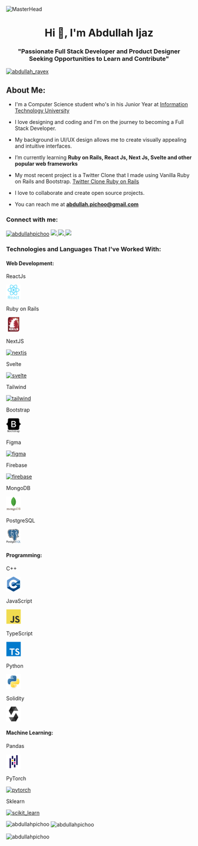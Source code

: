 ![MasterHead](https://steemitimages.com/DQmTZQxQZyVcNRX44ZJLdWDbcsdJjgEjPJdGyVWfSF4ma4t/fade_out_by_valenberg-d8aagwj.gif)
<h1 align="center">Hi 👋, I'm Abdullah Ijaz</h1>
<h3 align="center">"Passionate Full Stack Developer and Product Designer Seeking Opportunities to Learn and Contribute"</h3>

<p align="left"><a href="https://twitter.com/abdullah_ravex" target="blank"><img src="https://img.shields.io/twitter/follow/abdullah_ravex?logo=twitter&style=for-the-badge" alt="abdullah_ravex" /></a> </p>

<h2 align = "left">About Me:</h2>

- I'm a Computer Science student who's in his Junior Year at <a href="https://itu.edu.pk" target="blank">Information Technology University</a>

- I love designing and coding and I'm on the journey to becoming a Full Stack Developer.

- My background in UI/UX design allows me to create visually appealing and intuitive interfaces.

- I’m currently learning **Ruby on Rails, React Js, Next Js, Svelte and other popular web frameworks**

- My most recent project is a Twitter Clone that I made using Vanilla Ruby on Rails and Bootstrap. [Twitter Clone Ruby on Rails](https://github.com/abdullahpichoo/twitter-clone)

- I love to collaborate and create open source projects.

- You can reach me at **abdullah.pichoo@gmail.com**

<h3 align="left">Connect with me:</h3>
<p align="left">
<a href="https://www.leetcode.com/abdullahpichoo" target="blank"><img align="center" src="https://cdn.icon-icons.com/icons2/2530/PNG/512/leetcode_button_icon_151892.png" alt="abdullahpichoo" width = "120" /></a>
<a href="https://twitter.com/abdullah_ravex" rel="nofollow"><img src="https://camo.githubusercontent.com/5d03c86f6a75f7cbe80d135d9162fbf6dc46a31253cf30a8e9bb8279b4d574d3/68747470733a2f2f696d672e736869656c64732e696f2f62616467652f547769747465722d3144413146323f7374796c653d666f722d7468652d6261646765266c6f676f3d74776974746572266c6f676f436f6c6f723d7768697465" data-canonical-src="https://img.shields.io/badge/Twitter-1DA1F2?style=for-the-badge&amp;logo=twitter&amp;logoColor=white" style="max-width: 100%;">
</a> 
<a href="https://www.linkedin.com/in/abdullah-ijaz-dev/" rel="nofollow"> <img src="https://camo.githubusercontent.com/a493f6833f99fb3c85788d6d9305e6b7a42b838e5ee5d138fd9a8214a7e77472/68747470733a2f2f696d672e736869656c64732e696f2f62616467652f6c696e6b6564696e2d2532333030373742352e7376673f267374796c653d666f722d7468652d6261646765266c6f676f3d6c696e6b6564696e266c6f676f436f6c6f723d7768697465" data-canonical-src="https://img.shields.io/badge/linkedin-%230077B5.svg?&amp;style=for-the-badge&amp;logo=linkedin&amp;logoColor=white" style="max-width: 100%;">
</a>  
<a href="https://instagram.com/abdullah.pichooo" target="blank"><img src="https://camo.githubusercontent.com/b3d4671768bd0f9b6c8f410a25a96e0c5a4d135208d8910461e986f97e7985ab/68747470733a2f2f696d672e736869656c64732e696f2f62616467652f496e7374616772616d2d4534343035463f7374796c653d666f722d7468652d6261646765266c6f676f3d696e7374616772616d266c6f676f436f6c6f723d7768697465" data-canonical-src="https://img.shields.io/badge/Instagram-E4405F?style=for-the-badge&amp;logo=instagram&amp;logoColor=white" style="max-width: 100%;"></a>

</p>

<h3 align="left">Technologies and Languages That I've Worked With:</h3>
<p align="left"> 
  
<h4 align ="left" > Web Development: </h4>

<p align="left"> ReactJs </p>
<a href="https://reactjs.org/" target="_blank" rel="noreferrer"> <img src="https://raw.githubusercontent.com/devicons/devicon/master/icons/react/react-original-wordmark.svg" alt="react" width="40" height="40"/> </a> 
<p align="left"> Ruby on Rails </p>
<a href="https://rubyonrails.org" target="_blank" rel="noreferrer"> <img src="https://raw.githubusercontent.com/devicons/devicon/master/icons/rails/rails-original-wordmark.svg" alt="rails" width="40" height="40"/> </a>
<p align="left"> NextJS </p>
<a href="https://nextjs.org/" target="_blank" rel="noreferrer"> <img src="https://cdn.worldvectorlogo.com/logos/nextjs-2.svg" alt="nextjs" width="40" height="40"/> </a>
<p align="left"> Svelte </p>
<a href="https://svelte.dev" target="_blank" rel="noreferrer"> <img src="https://upload.wikimedia.org/wikipedia/commons/1/1b/Svelte_Logo.svg" alt="svelte" width="40" height="40"/> </a>

<p align="left"> Tailwind </p>
<a href="https://tailwindcss.com/" target="_blank" rel="noreferrer"> <img src="https://www.vectorlogo.zone/logos/tailwindcss/tailwindcss-icon.svg" alt="tailwind" width="40" height="40"/> </a>
<p align="left"> Bootstrap </p>
<a href="https://getbootstrap.com" target="_blank" rel="noreferrer"> <img src="https://raw.githubusercontent.com/devicons/devicon/master/icons/bootstrap/bootstrap-plain-wordmark.svg" alt="bootstrap" width="40" height="40"/> </a>
<p align="left"> Figma </p>
<a href="https://www.figma.com/" target="_blank" rel="noreferrer"> <img src="https://www.vectorlogo.zone/logos/figma/figma-icon.svg" alt="figma" width="40" height="40"/> </a>
<p align="left"> Firebase </p>
<a href="https://firebase.google.com/" target="_blank" rel="noreferrer"> <img src="https://www.vectorlogo.zone/logos/firebase/firebase-icon.svg" alt="firebase" width="40" height="40"/> </a>

<p align="left"> MongoDB </p>
<a href="https://www.mongodb.com/" target="_blank" rel="noreferrer"> <img src="https://raw.githubusercontent.com/devicons/devicon/master/icons/mongodb/mongodb-original-wordmark.svg" alt="mongodb" width="40" height="40"/> </a>

<p align="left"> PostgreSQL </p>
<a href="https://www.postgresql.org" target="_blank" rel="noreferrer"> <img src="https://raw.githubusercontent.com/devicons/devicon/master/icons/postgresql/postgresql-original-wordmark.svg" alt="postgresql" width="40" height="40"/> </a> 

<h4 align ="left" > Programming: </h4>
<p align="left"> C++ </p>
<a href="https://www.w3schools.com/cpp/" target="_blank" rel="noreferrer"> <img src="https://raw.githubusercontent.com/devicons/devicon/master/icons/cplusplus/cplusplus-original.svg" alt="cplusplus" width="40" height="40"/> </a>
<p align="left"> JavaScript </p>
<a href="https://developer.mozilla.org/en-US/docs/Web/JavaScript" target="_blank" rel="noreferrer"> <img src="https://raw.githubusercontent.com/devicons/devicon/master/icons/javascript/javascript-original.svg" alt="javascript" width="40" height="40"/> </a>
<p align="left"> TypeScript </p>
<a href="https://www.typescriptlang.org/" target="_blank" rel="noreferrer"> <img src="https://raw.githubusercontent.com/devicons/devicon/master/icons/typescript/typescript-original.svg" alt="typescript" width="40" height="40"/> </a>
<p align="left"> Python </p>
<a href="https://www.python.org" target="_blank" rel="noreferrer"> <img src="https://raw.githubusercontent.com/devicons/devicon/master/icons/python/python-original.svg" alt="python" width="40" height="40"/> </a> 
<p align="left"> Solidity </p>
<a href="https://soliditylang.org" target="_blank" rel="noreferrer"> <img src="https://github.com/devicons/devicon/blob/master/icons/solidity/solidity-original.svg" alt="solidity" width="40" height="40"/> </a>

<h4 align ="left" > Machine Learning: </h4>
<p align="left"> Pandas </p>
<a href="https://pandas.pydata.org/" target="_blank" rel="noreferrer"> <img src="https://raw.githubusercontent.com/devicons/devicon/2ae2a900d2f041da66e950e4d48052658d850630/icons/pandas/pandas-original.svg" alt="pandas" width="40" height="40"/> </a> 
<p align="left"> PyTorch</p>
<a href="https://pytorch.org/" target="_blank" rel="noreferrer"> <img src="https://www.vectorlogo.zone/logos/pytorch/pytorch-icon.svg" alt="pytorch" width="40" height="40"/> </a> 
<p align="left"> Sklearn </p>
<a href="https://scikit-learn.org/" target="_blank" rel="noreferrer"> <img src="https://upload.wikimedia.org/wikipedia/commons/0/05/Scikit_learn_logo_small.svg" alt="scikit_learn" width="40" height="40"/> </a

</p>

<p><img align="left" src="https://github-readme-stats.vercel.app/api/top-langs?username=abdullahpichoo&show_icons=true&locale=en&layout=compact" alt="abdullahpichoo" /></p>

<p>&nbsp;<img align="center" src="https://github-readme-stats.vercel.app/api?username=abdullahpichoo&show_icons=true&locale=en" alt="abdullahpichoo" /></p>

<p><img align="center" src="https://github-readme-streak-stats.herokuapp.com/?user=abdullahpichoo&" alt="abdullahpichoo" /></p>
